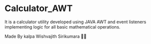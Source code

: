 # Calculator_AWT
 It is a calculator utility developed using JAVA AWT and event listeners implementing logic for all basic mathematical operations.

Made By kalpa Wishvajith Sirikumara 🤞😊
